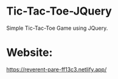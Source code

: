 # Tic-Tac-Toe-JQuery
Simple Tic-Tac-Toe Game using JQuery.

# Website:
https://reverent-pare-ff13c3.netlify.app/
